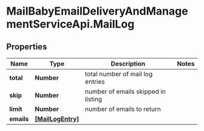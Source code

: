 # MailBabyEmailDeliveryAndManagementServiceApi.MailLog

## Properties

Name | Type | Description | Notes
------------ | ------------- | ------------- | -------------
**total** | **Number** | total number of mail log entries | 
**skip** | **Number** | number of emails skipped in listing | 
**limit** | **Number** | number of emails to return | 
**emails** | [**[MailLogEntry]**](MailLogEntry.md) |  | 


